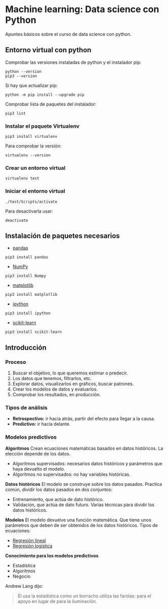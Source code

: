 # Machine learning: Data science con Python
Apuntes básicos sobre el curso de data science con python.
## Entorno virtual con python
Comprobar las versiones instaladas de python y el instalador pip:
```
python --version
pip3 --version
```
Si hay que actualizar pip:
```
python -m pip install --upgrade pip
```
Comprobar lista de paquetes del instalador:
```
pip3 list
```
### Instalar el paquete Virtualenv
```
pip3 install virtualenv
```
Para comprobar la versión:
```
virtualenv --version
```
### Crear un entorno virtual
```
virtualenv test
```
### Iniciar el entorno virtual
```
./test/Scripts/activate
```
Para desactivarla usar:
```
deactivate
```
## Instalación de paquetes necesarios
- [pandas](https://pandas.pydata.org/docs/index.html)
```
pip3 install pandas
```
- [NumPy](https://numpy.org/)
```
pip3 install Numpy
```
- [matplotlib](https://matplotlib.org/)
```
pip3 install matplotlib
```
- [ipython](https://ipython.org/index.html)
```
pip3 install ipython
```
- [scikit-learn](https://scikit-learn.org/stable/)
```
pip3 install scikit-learn
```
## Introducción
### Proceso
1. Buscar el objetivo, lo que queremos estimar o predecir.
2. Los datos que tenemos, filtrarlos, etc.
3. Explorar datos, visualizarlos en gráficos, buscar patrones.
4. Crear los modelos de datos y evaluarlos.
5. Comprobar los resultados, en producción.
### Tipos de análisis
- **Retrospectivo:** ir hacia atrás, partir del efecto para llegar a la causa.
- **Predictivo:** ir hacia delante.
### Modelos predictivos
**Algoritmos**
Crean ecuaciones matemáticas basados en datos históricos. La elección depende de los datos.
- Algoritmos supervisados: necesarios datos históricos y parámetros que haya devuelto el modelo.
- Algoritmos no supervisados: no hay variables históricas.

**Datos históricos**
El modelo se construye sobre los datos pasados. Practica común, dividir los datos pasados en dos conjuntos:
- Entrenamiento, que actúa de dato histórico.
- Validación, que actúa de dato futuro.
Varias técnicas para dividir los datos históricos.

**Modelos**
El modelo devuelve una función matemática. Que tiene unos parámetros que deben de ser obtenidos de los datos históricos.
Tipos de ecuaciones:
- [Regresión lineal](https://es.wikipedia.org/wiki/Regresi%C3%B3n_lineal)
- [Regresión logística](https://es.wikipedia.org/wiki/Regresi%C3%B3n_log%C3%ADstica)

**Conocimiento para los modelos predictivos**
- Estadística
- Algoritmos
- Negocio

Andrew Lang dijo:
> Él usa la estadística como un borracho utiliza las farolas: para el apoyo en lugar de para la iluminación.